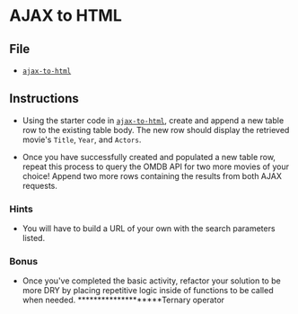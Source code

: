 # AJAX to HTML

## File

* [`ajax-to-html`](Unsolved/ajax-to-html.html)

## Instructions

* Using the starter code in [`ajax-to-html`](Unsolved/ajax-to-html.html), create and append a new table row to the existing table body. The new row should display the retrieved movie's `Title`, `Year`, and `Actors`.

* Once you have successfully created and populated a new table row, repeat this process to query the OMDB API for two more movies of your choice! Append two more rows containing the results from both AJAX requests.

### Hints

* You will have to build a URL of your own with the search parameters listed.

### Bonus

* Once you've completed the basic activity, refactor your solution to be more DRY by placing repetitive logic inside of functions to be called when needed.
********************Ternary operator